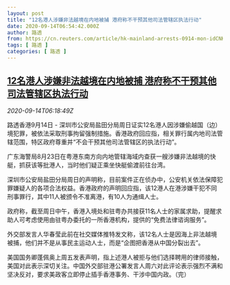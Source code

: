 ```yaml
---
layout: post
title: "12名港人涉嫌非法越境在内地被捕 港府称不干预其他司法管辖区执法行动"
date: 2020-09-14T06:54:42.000Z
author: 路透
from: https://cn.reuters.com/article/hk-mainland-arrests-0914-mon-idCNKBS2650NU
tags: [ 路透 ]
categories: [ 路透 ]
---
```

<!--1600066482000-->
[12名港人涉嫌非法越境在内地被捕 港府称不干预其他司法管辖区执法行动](https://cn.reuters.com/article/hk-mainland-arrests-0914-mon-idCNKBS2650NU)
------

<div>
<div><i>2020-09-14T06:18:49Z</i></div><p>路透香港9月14日 - 深圳市公安局盐田分局周日证实12名港人因涉嫌偷越国（边）境犯罪，被依法采取刑事拘留强制措施。香港政府回应指，相关罪行属内地司法管辖范围，特区政府尊重并“不会干预其他司法管辖区的执法行动”。</p><p>广东海警局8月23日在粤港东南方向内地管辖海域内查获一艘涉嫌非法越境的快艇，抓获该等批港人，当时他们疑正乘坐快艇偷渡前往台湾。</p><p>深圳市公安局盐田分局周日的声明称，目前案件正在侦办中，公安机关依法保障犯罪嫌疑人的各项合法权益。香港政府的声明回应指，该12港人在港涉嫌干犯不同刑事罪行，其中11人被颁令不准离港，有10人为通缉人士。</p><p>政府称，截至周日中午，香港入境处和驻粤办共接获11名人士的家属求助，提醒求助人可考虑使用由驻粤办委托的一所香港机构，提供的“免费法律谘询服务”。</p><p>外交部发言人华春莹此前在社交媒体推特发文称，该12名人士是因海上非法越境被捕，他们并不是从事民主运动人士，而是“企图把香港从中国分裂出去”。</p><p>美国国务卿蓬佩奥上周五发表声明，指上述港人被拒与他们选择聘用的律师接触，美国对此表示深切关注。中国外交部驻港公署发言人周六对此评论表示强烈不满和坚决反对，要求美政客立即停止插手香港事务、干涉中国内政。（完）</p>
</div>
